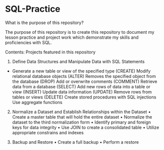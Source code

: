 # SQL-Practice

What is the purpose of this repository?

The purpose of this repository is to create this repository to document my lesson practice and project work which demonstrate my skills and proficiencies with SQL.

Contents: Projects featured in this repository

1. Define Data Structures and Manipulate Data with SQL Statements
* Generate a new table or view of the specified type (CREATE)
Modify relational database objects (ALTER)
Removes the specified object from the database (DROP)
Add or overwrite comments (COMMENT)
Retrieve data from a database (SELECT)
Add new rows of data into a table or view (INSERT)
Update data information (UPDATE)
Remove rows from tables or views (DELETE)
Create stored procedures with SQL injections
Use aggregate functions


2. Normalize a Dataset and Establish Relationships within the Dataset
•	Create a master table that will hold the entire dataset
•	Normalize the dataset to the third normalization form
•	Identify primary and foreign keys for data integrity
•	Use JOIN to create a consolidated table
•	Utilize appropriate constrains and indexes

3. Backup and Restore
•	Create a full backup
•	Perform a restore
